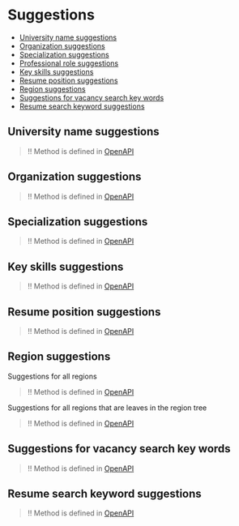 # Suggestions

* [University name suggestions](#educational_institutions)
* [Organization suggestions](#companies)
* [Specialization suggestions](#specializations)
* [Professional role suggestions](https://api.hh.ru/openapi/en/redoc#tag/Suggestions/operation/get-professional-roles-suggests)
* [Key skills suggestions](#key-skills)
* [Resume position suggestions](#resume-positions)
* [Region suggestions](#areas)
* [Suggestions for vacancy search key words](#vacancy-search-keyword)
* [Resume search keyword suggestions](#resume-search-keyword)

<a name="educational_institutions"></a>
## University name suggestions
>!! Method is defined in [OpenAPI](https://api.hh.ru/openapi/en/redoc#tag/Suggestions/operation/get-educational-institutions-suggests)

<a name="companies"></a>
## Organization suggestions
>!! Method is defined in [OpenAPI](https://api.hh.ru/openapi/en/redoc#tag/Suggestions/operation/get-registered-companies-suggests)

<a name="specializations"></a>
## Specialization suggestions
>!! Method is defined in [OpenAPI](https://api.hh.ru/openapi/en/redoc#tag/Suggestions/operation/get-fields-of-study-suggestions)

<a name="key-skills"></a>
## Key skills suggestions
>!! Method is defined in [OpenAPI](https://api.hh.ru/openapi/en/redoc#tag/Suggestions/operation/get-skill-set-suggests)

<a name="resume-positions"></a>
## Resume position suggestions
>!! Method is defined in [OpenAPI](https://api.hh.ru/openapi/en/redoc#tag/Suggestions/operation/get-positions-suggestions)

<a name="areas"></a>
## Region suggestions
Suggestions for all regions
>!! Method is defined in [OpenAPI](https://api.hh.ru/openapi/en/redoc#tag/Suggestions/operation/get-areas-suggests)

Suggestions for all regions that are leaves in the region tree
>!! Method is defined in [OpenAPI](https://api.hh.ru/openapi/en/redoc#tag/Suggestions/operation/get-area-leaves-suggests)

<a name="vacancy-search-keyword"></a>
## Suggestions for vacancy search key words
>!! Method is defined in [OpenAPI](https://api.hh.ru/openapi/en/redoc#tag/Suggestions/operation/get-vacancy-search-keywords)

<a name="resume-search-keyword"></a>
## Resume search keyword suggestions
>!! Method is defined in [OpenAPI](https://api.hh.ru/openapi/en/redoc#tag/Suggestions/operation/get-resume-search-keywords-suggests)
